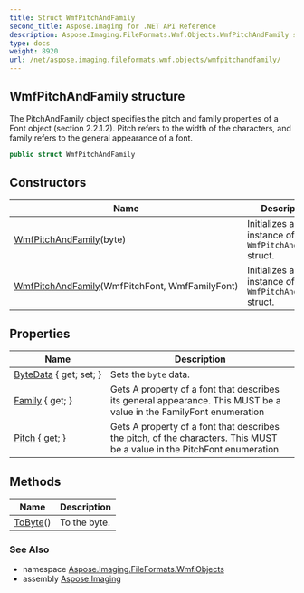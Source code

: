 ```yaml
---
title: Struct WmfPitchAndFamily
second_title: Aspose.Imaging for .NET API Reference
description: Aspose.Imaging.FileFormats.Wmf.Objects.WmfPitchAndFamily struct. The PitchAndFamily object specifies the pitch and family properties of a Font object section 2.2.1.2. Pitch refers to the width of the characters and family refers to the general appearance of a font
type: docs
weight: 8920
url: /net/aspose.imaging.fileformats.wmf.objects/wmfpitchandfamily/
---
```

## WmfPitchAndFamily structure

The PitchAndFamily object specifies the pitch and family properties of a Font object (section 2.2.1.2). Pitch refers to the width of the characters, and family refers to the general appearance of a font.

```csharp
public struct WmfPitchAndFamily
```

## Constructors

| Name | Description |
| --- | --- |
| [WmfPitchAndFamily](wmfpitchandfamily/#constructor_1)(byte) | Initializes a new instance of the `WmfPitchAndFamily` struct. |
| [WmfPitchAndFamily](wmfpitchandfamily/#constructor)(WmfPitchFont, WmfFamilyFont) | Initializes a new instance of the `WmfPitchAndFamily` struct. |

## Properties

| Name | Description |
| --- | --- |
| [ByteData](../../aspose.imaging.fileformats.wmf.objects/wmfpitchandfamily/bytedata/) { get; set; } | Sets the `byte` data. |
| [Family](../../aspose.imaging.fileformats.wmf.objects/wmfpitchandfamily/family/) { get; } | Gets A property of a font that describes its general appearance. This MUST be a value in the FamilyFont enumeration |
| [Pitch](../../aspose.imaging.fileformats.wmf.objects/wmfpitchandfamily/pitch/) { get; } | Gets A property of a font that describes the pitch, of the characters. This MUST be a value in the PitchFont enumeration. |

## Methods

| Name | Description |
| --- | --- |
| [ToByte](../../aspose.imaging.fileformats.wmf.objects/wmfpitchandfamily/tobyte/)() | To the byte. |

### See Also

* namespace [Aspose.Imaging.FileFormats.Wmf.Objects](../../aspose.imaging.fileformats.wmf.objects/)
* assembly [Aspose.Imaging](../../)


